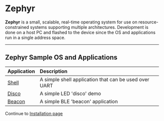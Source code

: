 # Zephyr

**Zephyr** is a small, scalable, real-time operating system for use on resource-constrained systems supporting multiple architectures. Development is done on a host PC and flashed to the device since the OS and applications run in a single address space.

***

## Zephyr Sample OS and Applications

| Application                 | Description                                                                            |
|:----------------------------|:---------------------------------------------------------------------------------------|
| [Shell](http://builds.96boards.org/snapshots/carbon/las16/shell.bin) | A simple shell application that can be used over UART |
| [Disco](http://builds.96boards.org/snapshots/carbon/las16/disco.bin)   | A simple LED 'disco' demo                   |
| [Beacon](http://builds.96boards.org/snapshots/carbon/las16/beacon.bin) | A simple BLE 'beacon' application           |

Continue to [Installation page](../Installation/README.md)
